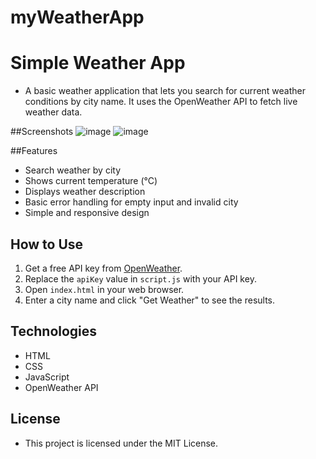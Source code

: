 # myWeatherApp

# Simple Weather App
-	A basic weather application that lets you search for current weather conditions by city name. It uses the OpenWeather API to fetch live weather data.

##Screenshots
![image](https://github.com/user-attachments/assets/5c3c4ba6-2674-4e1f-92e4-7049b271d4a2)
![image](https://github.com/user-attachments/assets/951ae99c-8c6e-4526-afa2-a5a21cacae0a)

 
##Features
-	Search weather by city
-	Shows current temperature (°C)
-	Displays weather description
-	Basic error handling for empty input and invalid city
-	Simple and responsive design

## How to Use

1.	Get a free API key from [OpenWeather](https://openweathermap.org/api).
2.	Replace the `apiKey` value in `script.js` with your API key.
3.	Open `index.html` in your web browser.
4.	Enter a city name and click "Get Weather" to see the results.

## Technologies

-	HTML
-	CSS
-	JavaScript
-	OpenWeather API

## License
-	This project is licensed under the MIT License.

